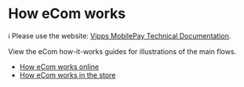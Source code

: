 <!-- START_METADATA
---
title: How eCom works
sidebar_label: How it works
sidebar_position: 1
description: View eCom how-it-works guides for illustrations of the main flows.
pagination_next: null
pagination_prev: null
---
END_METADATA -->

# How eCom works

<!-- START_COMMENT -->

ℹ️ Please use the website:
[Vipps MobilePay Technical Documentation](https://vippsas.github.io/vipps-developer-docs/docs/APIs/ecom-api).

<!-- END_COMMENT -->


View the eCom how-it-works guides for illustrations of the main flows.

* [How eCom works online](vipps-ecom-api-howitworks.md)
* [How eCom works in the store](vipps-in-store-howitworks.md)
